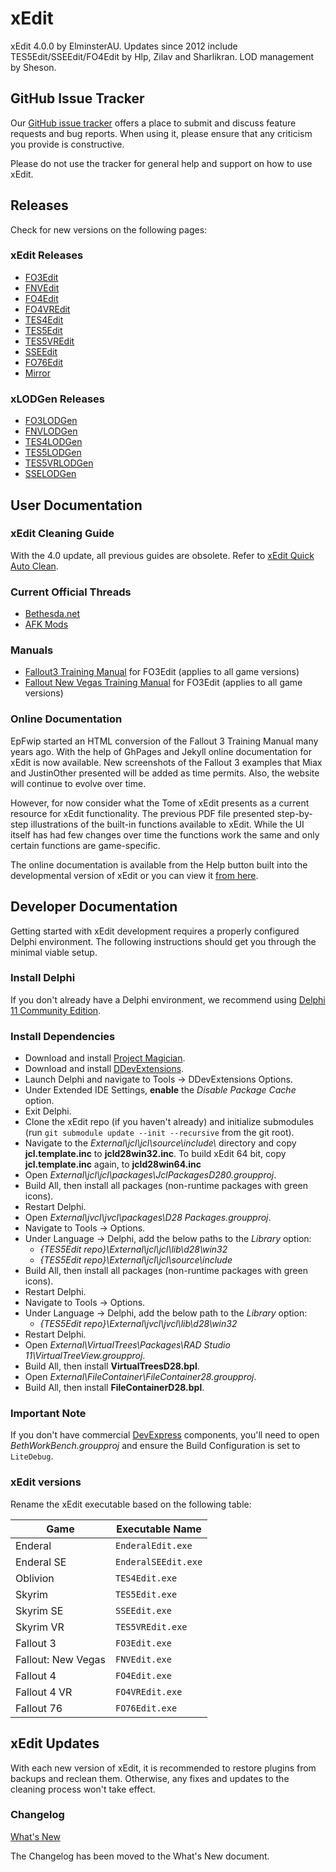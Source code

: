 # xEdit

xEdit 4.0.0 by ElminsterAU. Updates since 2012 include TES5Edit/SSEEdit/FO4Edit by Hlp, Zilav and Sharlikran. LOD management by Sheson.

## GitHub Issue Tracker

Our [GitHub issue tracker](https://github.com/TES5Edit/TES5Edit/issues) offers a place to submit and discuss feature requests and bug reports. When using it, please ensure that any criticism you provide is constructive.

Please do not use the tracker for general help and support on how to use xEdit.

## Releases

Check for new versions on the following pages:

### xEdit Releases

- [FO3Edit](http://www.nexusmods.com/fallout3/mods/637)
- [FNVEdit](http://www.nexusmods.com/newvegas/mods/34703)
- [FO4Edit](http://www.nexusmods.com/fallout4/mods/2737)
- [FO4VREdit](http://www.nexusmods.com/fallout4/mods/2737)
- [TES4Edit](http://www.nexusmods.com/oblivion/mods/11536)
- [TES5Edit](http://www.nexusmods.com/skyrim/mods/25859)
- [TES5VREdit](http://www.nexusmods.com/skyrim/mods/25859)
- [SSEEdit](http://www.nexusmods.com/skyrimspecialedition/mods/164)
- [FO76Edit](https://www.nexusmods.com/fallout76/mods/30)
- [Mirror](https://github.com/TES5Edit/TES5Edit/releases)

### xLODGen Releases

- [FO3LODGen](http://www.nexusmods.com/fallout3/mods/21174)
- [FNVLODGen](http://www.nexusmods.com/newvegas/mods/58562)
- [TES4LODGen](http://www.nexusmods.com/oblivion/mods/15781)
- [TES5LODGen](http://www.nexusmods.com/skyrim/mods/62698)
- [TES5VRLODGen](http://www.nexusmods.com/skyrim/mods/62698)
- [SSELODGen](http://www.nexusmods.com/skyrimspecialedition/mods/6642/?)

## User Documentation

### xEdit Cleaning Guide

With the 4.0 update, all previous guides are obsolete. Refer to [xEdit Quick Auto Clean](https://tes5edit.github.io/docs/7-mod-cleaning-and-error-checking.html#ThreeEasyStepstocleanMods).

### Current Official Threads

- [Bethesda.net](https://bethesda.net/community/topic/57570/relz-sseedit)
- [AFK Mods](https://afkmods.iguanadons.net/index.php?/topic/3750-wipz-tes5edit/)

### Manuals

- [Fallout3 Training Manual](https://www.nexusmods.com/fallout3/mods/8629) for FO3Edit (applies to all game versions)
- [Fallout New Vegas Training Manual](https://www.nexusmods.com/newvegas/mods/38413) for FO3Edit (applies to all game versions)

### Online Documentation

EpFwip started an HTML conversion of the Fallout 3 Training Manual many years ago. With the help of GhPages and Jekyll online documentation for xEdit is now available. New screenshots of the Fallout 3 examples that Miax and JustinOther presented will be added as time permits. Also, the website will continue to evolve over time.

However, for now consider what the Tome of xEdit presents as a current resource for xEdit functionality. The previous PDF file presented step-by-step illustrations of the built-in functions available to xEdit. While the UI itself has had few changes over time the functions work the same and only certain functions are game-specific.

The online documentation is available from the Help button built into the developmental version of xEdit or you can view it [from here](https://tes5edit.github.io/docs/).

## Developer Documentation

Getting started with xEdit development requires a properly configured Delphi environment. The following instructions should get you through the minimal viable setup.

### Install Delphi

If you don't already have a Delphi environment, we recommend using [Delphi 11 Community Edition](https://www.embarcadero.com/products/delphi/starter).

### Install Dependencies

- Download and install [Project Magician](https://www.uweraabe.de/Blog/downloads/download-info/project-magician/).
- Download and install [DDevExtensions](https://github.com/DelphiPraxis/DDevExtensions/releases).
- Launch Delphi and navigate to Tools &rarr; DDevExtensions Options.
- Under Extended IDE Settings, **enable** the _Disable Package Cache_ option.
- Exit Delphi.
- Clone the xEdit repo (if you haven't already) and initialize submodules (run `git submodule update --init --recursive` from the git root).
- Navigate to the _External\jcl\jcl\source\include\\_ directory and copy **jcl.template.inc** to **jcld28win32.inc**. To build xEdit 64 bit, copy **jcl.template.inc** again, to **jcld28win64.inc**
- Open _External\jcl\jcl\packages\JclPackagesD280.groupproj_.
- Build All, then install all packages (non-runtime packages with green icons).
- Restart Delphi.
- Open _External\jvcl\jvcl\packages\D28 Packages.groupproj_.
- Navigate to Tools &rarr; Options.
- Under Language &rarr; Delphi, add the below paths to the _Library_ option:
  - _{TES5Edit repo}\External\jcl\jcl\lib\d28\win32_
  - _{TES5Edit repo}\External\jcl\jcl\source\include_
- Build All, then install all packages (non-runtime packages with green icons).
- Restart Delphi.
- Navigate to Tools &rarr; Options.
- Under Language &rarr; Delphi, add the below path to the _Library_ option:
  - _{TES5Edit repo}\External\jvcl\jvcl\lib\d28\win32_
- Restart Delphi.
- Open _External\VirtualTrees\Packages\RAD Studio 11\VirtualTreeView.groupproj_.
- Build All, then install **VirtualTreesD28.bpl**.
- Open _External\FileContainer\FileContainer28.groupproj_.
- Build All, then install **FileContainerD28.bpl**.

### Important Note

If you don't have commercial [DevExpress](https://www.devexpress.com/) components, you'll need to open _BethWorkBench.groupproj_ and ensure the Build Configuration is set to `LiteDebug`.

### xEdit versions

Rename the xEdit executable based on the following table:

| Game               | Executable Name     |
|--------------------|---------------------|
| Enderal            | `EnderalEdit.exe`   |
| Enderal SE         | `EnderalSEEdit.exe` |
| Oblivion           | `TES4Edit.exe`      |
| Skyrim             | `TES5Edit.exe`      |
| Skyrim SE          | `SSEEdit.exe`       |
| Skyrim VR          | `TES5VREdit.exe`    |
| Fallout 3          | `FO3Edit.exe`       |
| Fallout: New Vegas | `FNVEdit.exe`       |
| Fallout 4          | `FO4Edit.exe`       |
| Fallout 4 VR       | `FO4VREdit.exe`     |
| Fallout 76         | `FO76Edit.exe`      |

## xEdit Updates

With each new version of xEdit, it is recommended to restore plugins from backups and reclean them. Otherwise, any fixes and updates to the cleaning process won't take effect.

### Changelog

[What's New](http://tes5edit.github.io/whatsnew.html)

The Changelog has been moved to the What's New document.
